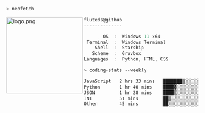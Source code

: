 ```zsh
> neofetch
```

<!--img align="left" src="https://github.com/fluteds.png" alt="logo.png" width="200"/>-->
<img align="left" src="https://external-content.duckduckgo.com/iu/?u=https%3A%2F%2F78.media.tumblr.com%2F975fca5f82161b190efdcaa05ffbd4ec%2Ftumblr_p6q6m9TJF01x3p3jmo1_500.png&f=1&nofb=1" alt="logo.png" width="200"/>

```csharp
fluteds@github
--------------

       OS  :  Windows 11 x64
 Terminal  :  Windows Terminal
    Shell  :  Starship
   Scheme  :  Gruvbox
Languages  :  Python, HTML, CSS
```

```zsh
> coding-stats --weekly
```

<!--START_SECTION:waka-->

```txt
JavaScript   2 hrs 33 mins   ███████▒░░░░░░░░░░░░░░░░░   29.48 %
Python       1 hr 40 mins    ████▓░░░░░░░░░░░░░░░░░░░░   19.27 %
JSON         1 hr 28 mins    ████▒░░░░░░░░░░░░░░░░░░░░   17.07 %
INI          51 mins         ██▒░░░░░░░░░░░░░░░░░░░░░░   09.94 %
Other        45 mins         ██░░░░░░░░░░░░░░░░░░░░░░░   08.66 %
```

<!--END_SECTION:waka-->

